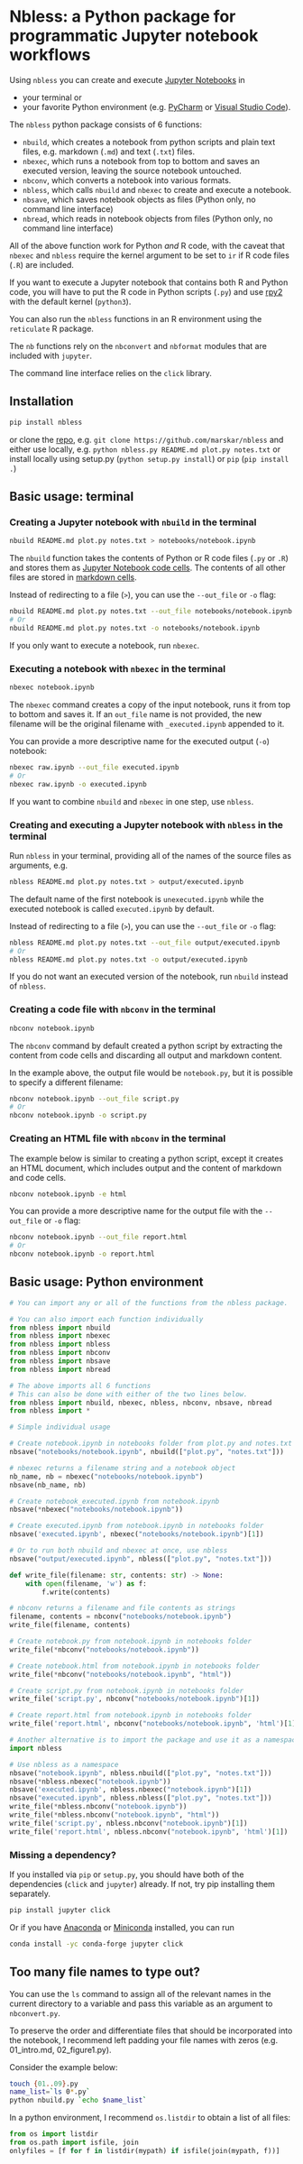 # Nbless: a Python package for programmatic Jupyter notebook workflows

Using `nbless` you can create and execute [Jupyter Notebooks](http://jupyter-notebook.readthedocs.io/en/latest/examples/Notebook/What%20is%20the%20Jupyter%20Notebook.html) in
- your terminal or
- your favorite Python environment (e.g. [PyCharm](https://www.jetbrains.com/pycharm/) or [Visual Studio Code](https://code.visualstudio.com/docs/python/python-tutorial)).

The `nbless` python package consists of 6 functions:
- `nbuild`, which creates a notebook from python scripts and plain text files, e.g. markdown (`.md`) and text (`.txt`) files.
- `nbexec`, which runs a notebook from top to bottom and saves an executed version, leaving the source notebook untouched.
- `nbconv`, which converts a notebook into various formats.
- `nbless`, which calls `nbuild` and `nbexec` to create and execute a notebook.
- `nbsave`, which saves notebook objects as files (Python only, no command line interface)
- `nbread`, which reads in notebook objects from files (Python only, no command line interface)

All of the above function work for Python _and_ R code, with the caveat that `nbexec` and `nbless` require the kernel argument to be set to `ir` if R code files (`.R`) are included.

If you want to execute a Jupyter notebook that contains both R and Python code, you will have to put the R code in Python scripts (`.py`) and use [rpy2](https://rpy2.readthedocs.io/) with the default kernel (`python3`).

You can also run the `nbless` functions in an R environment using the `reticulate` R package.

The `nb` functions rely on the `nbconvert` and `nbformat` modules that are included with `jupyter`.

The command line interface relies on the `click` library.

## Installation

```sh
pip install nbless
```

or clone the [repo](https://github.com/marskar/nbless), e.g. `git clone https://github.com/marskar/nbless` and either use locally, e.g. `python nbless.py README.md plot.py notes.txt` or install locally using setup.py (`python setup.py install`) or `pip` (`pip install .`)

## Basic usage: terminal

### Creating a Jupyter notebook with `nbuild` in the terminal

```sh
nbuild README.md plot.py notes.txt > notebooks/notebook.ipynb
```  

The `nbuild` function takes the contents of Python or R code files (`.py` or `.R`) and stores them as [Jupyter Notebook code cells](https://jupyter-notebook.readthedocs.io/en/stable/examples/Notebook/Running%20Code.html). The contents of all other files are stored in [markdown cells](https://jupyter-notebook.readthedocs.io/en/stable/examples/Notebook/Working%20With%20Markdown%20Cells.html).


Instead of redirecting to a file (`>`), you can use the `--out_file` or `-o` flag:

```sh
nbuild README.md plot.py notes.txt --out_file notebooks/notebook.ipynb
# Or
nbuild README.md plot.py notes.txt -o notebooks/notebook.ipynb
```

If you only want to execute a notebook, run `nbexec`.

### Executing a notebook with `nbexec` in the terminal


```sh
nbexec notebook.ipynb
```

The `nbexec` command creates a copy of the input notebook, runs it from top to bottom and saves it. If an `out_file` name is not provided, the new filename will be the original filename with `_executed.ipynb` appended to it.

You can provide a more descriptive name for the executed output (`-o`) notebook:


```sh
nbexec raw.ipynb --out_file executed.ipynb
# Or
nbexec raw.ipynb -o executed.ipynb
```

If you want to combine `nbuild` and `nbexec` in one step, use `nbless`.

### Creating and executing a Jupyter notebook with `nbless` in the terminal

Run `nbless` in your terminal, providing all of the names of the source files as arguments, e.g.

```sh
nbless README.md plot.py notes.txt > output/executed.ipynb
```
The default name of the first notebook is `unexecuted.ipynb` while the executed notebook is called `executed.ipynb` by default.

Instead of redirecting to a file (`>`), you can use the `--out_file` or `-o` flag:

```sh
nbless README.md plot.py notes.txt --out_file output/executed.ipynb
# Or
nbless README.md plot.py notes.txt -o output/executed.ipynb
```  

If you do not want an executed version of the notebook, run `nbuild` instead of `nbless`.

### Creating a code file with `nbconv` in the terminal


```sh
nbconv notebook.ipynb
```

The `nbconv` command by default created a python script by extracting the content from code cells and discarding all output and markdown content.

In the example above, the output file would be `notebook.py`, but it is possible to specify a different filename:


```sh
nbconv notebook.ipynb --out_file script.py
# Or
nbconv notebook.ipynb -o script.py
```


### Creating an HTML file with `nbconv` in the terminal

The example below is similar to creating a python script, except it creates an HTML document, which includes output and the content of markdown and code cells.

```sh
nbconv notebook.ipynb -e html
```

You can provide a more descriptive name for the output file with the `--out_file` or `-o` flag:


```sh
nbconv notebook.ipynb --out_file report.html
# Or
nbconv notebook.ipynb -o report.html
```

## Basic usage: Python environment

```python
# You can import any or all of the functions from the nbless package.

# You can also import each function individually
from nbless import nbuild
from nbless import nbexec
from nbless import nbless
from nbless import nbconv
from nbless import nbsave
from nbless import nbread

# The above imports all 6 functions
# This can also be done with either of the two lines below.
from nbless import nbuild, nbexec, nbless, nbconv, nbsave, nbread
from nbless import *

# Simple individual usage

# Create notebook.ipynb in notebooks folder from plot.py and notes.txt
nbsave("notebooks/notebook.ipynb", nbuild(["plot.py", "notes.txt"]))

# nbexec returns a filename string and a notebook object
nb_name, nb = nbexec("notebooks/notebook.ipynb")
nbsave(nb_name, nb)

# Create notebook_executed.ipynb from notebook.ipynb
nbsave(*nbexec("notebooks/notebook.ipynb"))

# Create executed.ipynb from notebook.ipynb in notebooks folder
nbsave('executed.ipynb', nbexec("notebooks/notebook.ipynb")[1])

# Or to run both nbuild and nbexec at once, use nbless
nbsave("output/executed.ipynb", nbless(["plot.py", "notes.txt"]))

def write_file(filename: str, contents: str) -> None:
    with open(filename, 'w') as f:
        f.write(contents)

# nbconv returns a filename and file contents as strings
filename, contents = nbconv("notebooks/notebook.ipynb")
write_file(filename, contents)

# Create notebook.py from notebook.ipynb in notebooks folder
write_file(*nbconv("notebooks/notebook.ipynb"))

# Create notebook.html from notebook.ipynb in notebooks folder
write_file(*nbconv("notebooks/notebook.ipynb", "html"))

# Create script.py from notebook.ipynb in notebooks folder
write_file('script.py', nbconv("notebooks/notebook.ipynb")[1])

# Create report.html from notebook.ipynb in notebooks folder
write_file('report.html', nbconv("notebooks/notebook.ipynb", 'html')[1])

# Another alternative is to import the package and use it as a namespace.
import nbless

# Use nbless as a namespace
nbsave("notebook.ipynb", nbless.nbuild(["plot.py", "notes.txt"]))
nbsave(*nbless.nbexec("notebook.ipynb"))
nbsave('executed.ipynb', nbless.nbexec("notebook.ipynb")[1])
nbsave("executed.ipynb", nbless.nbless(["plot.py", "notes.txt"]))
write_file(*nbless.nbconv("notebook.ipynb"))
write_file(*nbless.nbconv("notebook.ipynb", "html"))
write_file('script.py', nbless.nbconv("notebook.ipynb")[1])
write_file('report.html', nbless.nbconv("notebook.ipynb", 'html')[1])
```


### Missing a dependency?

If you installed via `pip` or `setup.py`, you should have both of the dependencies (`click` and `jupyter`) already. If not, try pip installing them separately.

```sh
pip install jupyter click
```

Or if you have [Anaconda](https://www.anaconda.com/download/) or [Miniconda](https://conda.io/miniconda.html) installed, you can run

```sh
conda install -yc conda-forge jupyter click
```


## Too many file names to type out?

You can use the `ls` command to assign all of the relevant names in the current directory to a variable and pass this variable as an argument to `nbconvert.py`.

To preserve the order and differentiate files that should be incorporated into the notebook, I recommend left padding your file names with zeros (e.g. 01_intro.md, 02_figure1.py).

Consider the example below:

```sh
touch {01..09}.py
name_list=`ls 0*.py`
python nbuild.py `echo $name_list`
```

In a python environment, I recommend `os.listdir` to obtain a list of all files:
```python
from os import listdir
from os.path import isfile, join
onlyfiles = [f for f in listdir(mypath) if isfile(join(mypath, f))]
```
